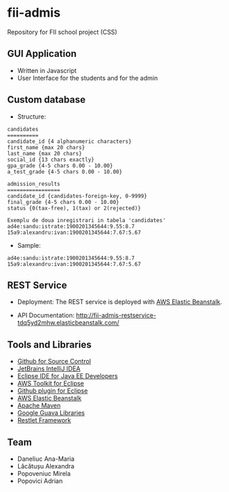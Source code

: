 fii-admis
=========

Repository for FII school project (CSS)



GUI Application
------------------
- Written in Javascript
- User Interface for the students and for the admin



Custom database
---------------
- Structure:

```
candidates
==========
candidate_id {4 alphanumeric characters}
first_name {max 20 chars}
last_name {max 20 chars}
social_id {13 chars exactly}
gpa_grade {4-5 chars 0.00 - 10.00}
a_test_grade {4-5 chars 0.00 - 10.00}

admission_results
=================
candidate_id {candidates-foreign-key, 0-9999}
final_grade {4-5 chars 0.00 - 10.00}
status {0(tax-free), 1(tax) or 2(rejected)}

Exemplu de doua inregistrari in tabela 'candidates'
ad4e:sandu:istrate:1900201345644:9.55:8.7
15a9:alexandru:ivan:1900201345644:7.67:5.67
```

- Sample:

```
ad4e:sandu:istrate:1900201345644:9.55:8.7
15a9:alexandru:ivan:1900201345644:7.67:5.67
```



REST Service
------------
- Deployment: The REST service is deployed with [AWS Elastic Beanstalk].

- API Documentation:
http://fii-admis-restservice-tdq5yd2mhw.elasticbeanstalk.com/



Tools and Libraries
-------------------
- [Github for Source Control]
- [JetBrains IntelliJ IDEA]
- [Eclipse IDE for Java EE Developers]
- [AWS Toolkit for Eclipse]
- [Github plugin for Eclipse]
- [AWS Elastic Beanstalk]
- [Apache Maven]
- [Google Guava Libraries]
- [Restlet Framework]



Team
----
- Daneliuc Ana-Maria
- Lăcătușu Alexandra
- Popoveniuc Mirela
- Popovici Adrian



[AWS Elastic Beanstalk]: http://aws.amazon.com/elasticbeanstalk/
[Eclipse IDE for Java EE Developers]: https://www.eclipse.org/downloads/packages/eclipse-ide-java-ee-developers/keplersr2
[JetBrains IntelliJ IDEA]: http://www.jetbrains.com/idea/
[AWS Toolkit for Eclipse]: http://aws.amazon.com/eclipse/
[Github plugin for Eclipse]: http://eclipse.github.com/
[Github for Source Control]:https://github.com
[Apache Maven]: http://maven.apache.org/
[Google Guava Libraries]: https://code.google.com/p/guava-libraries/
[Restlet Framework]: http://restlet.org/

